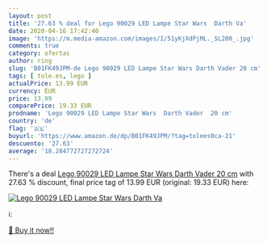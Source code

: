 ```yaml
---
layout: post
title: '27.63 % deal for Lego 90029 LED Lampe Star Wars  Darth Va'
date: 2020-04-16 17:42:40
image: 'https://m.media-amazon.com/images/I/51yKjXdPjML._SL200_.jpg'
comments: true
category: ofertas
author: ring
slug: 'B01FK49JPM-de Lego 90029 LED Lampe Star Wars Darth Vader 20 cm'
tags: [ tole.es, lego ]
actualPrice: 13.99 EUR
currency: EUR
price: 13.99
comparePrice: 19.33 EUR
prodname: 'Lego 90029 LED Lampe Star Wars  Darth Vader  20 cm'
country: 'de'
flag: '🇩🇪'
buyurl: 'https://www.amazon.de/dp/B01FK49JPM/?tag=tolees0ca-21'
descuento: '27.63'
average: '18.284772727272724'
---
```


There's a deal [Lego 90029 LED Lampe Star Wars  Darth Vader  20 cm](https://www.amazon.de/dp/B01FK49JPM/?tag=tolees0ca-21)  with  27.63 % discount, final price tag of  13.99 EUR (original: 19.33 EUR) here:

[![Lego 90029 LED Lampe Star Wars  Darth Va](https://m.media-amazon.com/images/I/51yKjXdPjML._SL200_.jpg)](https://www.amazon.de/dp/B01FK49JPM/?tag=tolees0ca-21)

ℹ️:


[🛒 Buy it now!!](https://www.amazon.de/dp/B01FK49JPM/?tag=tolees0ca-21)
